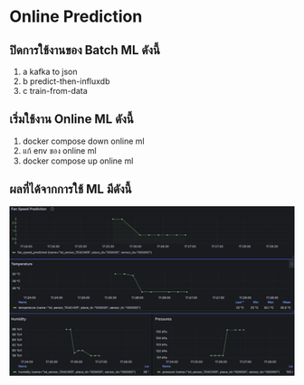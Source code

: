 # Online Prediction

<!-- Online Prection ทำงานอย่างไร  -->

## ปิดการใช้งานของ Batch ML ดังนี้

1. a kafka to json  
2. b predict-then-influxdb
3. c train-from-data


## เริ่มใช้งาน Online ML ดังนี้

1. docker compose down online ml
2. แก้ env ของ online ml
3. docker compose up online ml

## ผลที่ได้จากการใช้ ML มีดังนี้

<!-- แนบรูป Grafana  พร้อมอธิบาย -->
![alt text](image.png)